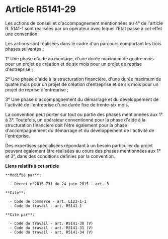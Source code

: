 # Article R5141-29

Les actions de conseil et d'accompagnement mentionnées au 4° de l'article R. 5141-1 sont réalisées par un opérateur avec
lequel l'Etat passe à cet effet une convention. 

Les actions sont réalisées dans le cadre d'un parcours comportant les trois phases suivantes : 

1° Une phase d'aide au montage, d'une durée maximum de quatre mois pour un projet de création et de six mois pour un projet
de reprise d'entreprise ; 

2° Une phase d'aide à la structuration financière, d'une durée maximum de quatre mois pour un projet de création d'entreprise
et de six mois pour un projet de reprise d'entreprise ; 

3° Une phase d'accompagnement du démarrage et du développement de l'activité de l'entreprise d'une durée fixe de trente-six
mois. 

La convention peut porter sur tout ou partie des phases mentionnées aux 1° à 3°. Toutefois, un opérateur conventionné pour la
phase d'aide à la structuration financière doit l'être également pour la phase d'accompagnement du démarrage et du
développement de l'activité de l'entreprise. 

Des expertises spécialisées répondant à un besoin particulier du projet peuvent également être réalisées au cours des phases
mentionnées aux 1° et 3°, dans des conditions définies par la convention.

**Liens relatifs à cet article**

	**Modifié par**:

	  - Décret n°2015-731 du 24 juin 2015 - art. 3

	**Cite**:

	  - Code de commerce - art. L123-1-1
	  - Code du travail - art. R5141-1

	**Cité par**:

	  - Code du travail - art. R5141-30 (V)
	  - Code du travail - art. R5141-31 (V)
	  - Code du travail - art. R5141-34 (V)
